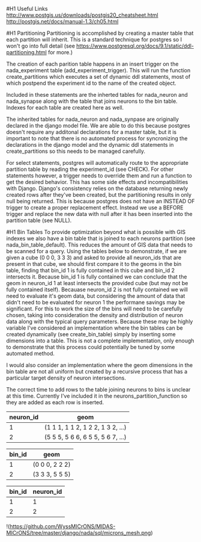 #H1 Useful Links
http://www.postgis.us/downloads/postgis20_cheatsheet.html
http://postgis.net/docs/manual-1.3/ch05.html

#H1 Partitioning
Partitioning is accomplished by creating a master table that each partition will inherit.  This is a standard technique for postgres so I won't go into full detail (see https://www.postgresql.org/docs/9.1/static/ddl-partitioning.html for more.)

The creation of each parition table happens in an insert trigger on the nada_experiment table (add_experiment_trigger).  This will run the function create_partitions which executes a set of dynamic ddl statements, most of which postpend the experiment id to the name of the created object.

Included in these statements are the inherted tables for nada_neuron and nada_synapse along with the table that joins neurons to the bin table.  Indexes for each table are created here as well.

The inherited tables for nada_neuron and nada_synpase are originally declared in the django model file.  We are able to do this because postgres doesn't require any additonal declarations for a master table, but it is important to note that there is no automated process for syncronizing the declarations in the django model and the dynamic ddl statements in create_partitions so this needs to be managed carefully.

For select statements, postgres will automatically route to the appropriate partition table by reading the experiment_id (see CHECK).  For other statements however, a trigger needs to override them and run a function to get the desired behavior.  This has some side effects and incompatibilities with Django.  Django's consistency relies on the database returning newly created rows after they've been created, but the partitioning results in only null being returned.  This is because postgres does not have an INSTEAD OF trigger to create a proper replacement effect.  Instead we use a BEFORE trigger and replace the new data with null after it has been inserted into the partition table (see NULL).

#H1 Bin Tables
To provide optimization beyond what is possible with GIS indexes we also have a bin table that is joined to each neurons partition (see nada_bin_table_default).  This reduces the amount of GIS data that needs to be scanned for a query.  Using the tables below to demonstrate, if we are given a cube (0 0 0, 3 3 3) and asked to provide all neuron_ids that are present in that cube, we should first compare it to the geoms in the bin table, finding that bin_id 1 is fully contained in this cube and bin_id 2 intersects it.  Because bin_id 1 is fully contained we can conclude that the geom in neuron_id 1 at least intersects the provided cube (but may not be fully contained itself).  Becauase neuron_id 2 is not fully contained we will need to evaluate it's geom data, but considering the amount of data that didn't need to be evaluated for neuron 1 the performane savings may be significant.  For this to work the size of the bins will need to be carefully chosen, taking into consideration the density and distribution of neuron data along with the typical query parameters.  Because these may be highly variable I've considered an implementation where the bin tables can be created dynamically (see create_bin_table) simply by inserting some dimensions into a table.  This is not a complete implementation, only enough to demonstrate that this process could potentially be tuned by some automated method.

I would also consider an implementation where the geom dimensions in the bin table are not all uniform but created by a recursive process that has a particular target density of neuron intersections.

The correct time to add rows to the table joining neurons to bins is unclear at this time.  Currently I've included it in the neurons_partition_function so they are added as each row is inserted.

neuron_id 	| geom
--- | ---
1			| (1 1 1, 1 1 2, 1 2 2, 1 3 2, ...)
2			| (5 5 5, 5 6 6, 6 5 5, 5 6 7, ...)

bin_id	| geom
--- | ---
1		| (0 0 0, 2 2 2)
2		| (3 3 3, 5 5 5)

bin_id	| neuron_id
--- | ---
1		| 1
2		| 2

!(https://github.com/WyssMICrONS/MIDAS-MICrONS/tree/master/django/nada/sql/microns_mesh.png)